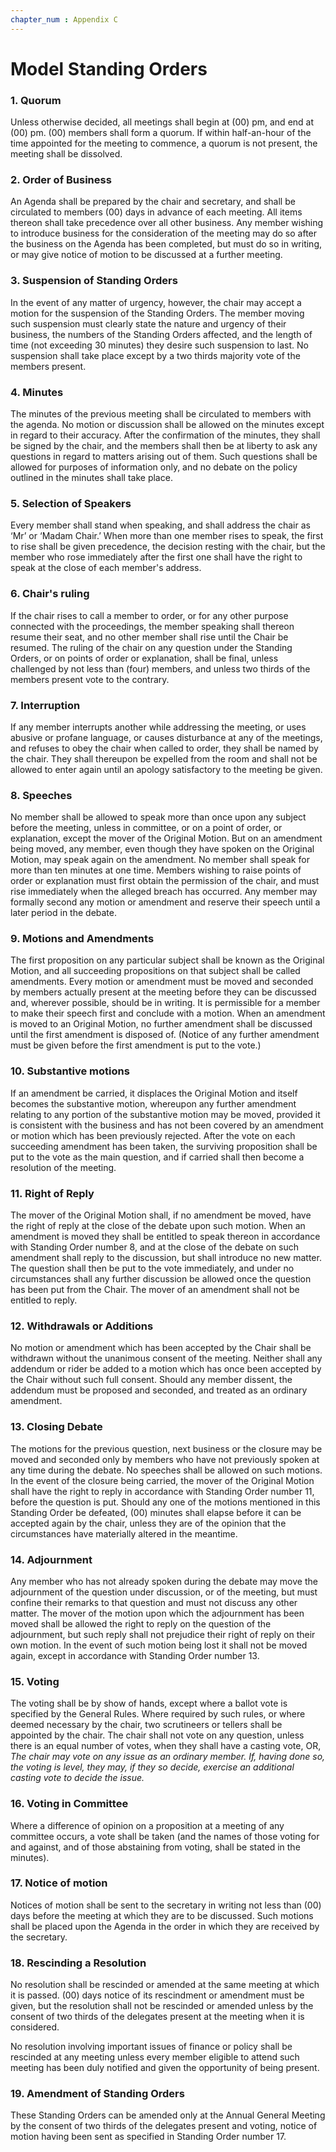 ```yaml
---
chapter_num : Appendix C
---
```


# Model Standing Orders

### 1. Quorum

Unless otherwise decided, all meetings shall begin at (00) pm, and end at (00) pm. (00) members shall form a quorum. If within half-an-hour of the time appointed for the meeting to commence, a quorum is not present, the meeting shall be dissolved.

### 2. Order of Business

An Agenda shall be prepared by the chair and secretary, and shall be circulated to members (00) days in advance of each meeting. All items thereon shall take precedence over all other business. Any member wishing to introduce business for the consideration of the meeting may do so after the business on the Agenda has been completed, but must do so in writing, or may give notice of motion to be discussed at a further meeting.

### 3. Suspension of Standing Orders

In the event of any matter of urgency, however, the chair may accept a motion for the suspension of the Standing Orders. The member moving such suspension must clearly state the nature and urgency of their business, the numbers of the Standing Orders affected, and the length of time (not exceeding 30 minutes) they desire such suspension to last. No suspension shall take place except by a two thirds majority vote of the members present.

### 4. Minutes

The minutes of the previous meeting shall be circulated to members with the agenda. No motion or discussion shall be allowed on the minutes except in regard to their accuracy. After the confirmation of the minutes, they shall be signed by the chair, and the members shall then be at liberty to ask any questions in regard to matters arising out of them. Such questions shall be allowed for purposes of information only, and no debate on the policy outlined in the minutes shall take place.

### 5. Selection of Speakers

Every member shall stand when speaking, and shall address the chair as ‘Mr’ or ‘Madam Chair.’ When more than one member rises to speak, the first to rise shall be given precedence, the decision resting with the chair, but the member who rose immediately after the first one shall have the right to speak at the close of each member's address.

### 6. Chair's ruling

If the chair rises to call a member to order, or for any other purpose connected with the proceedings, the member speaking shall thereon resume their seat, and no other member shall rise until the Chair be resumed. The ruling of the chair on any question under the Standing Orders, or on points of order or explanation, shall be final, unless challenged by not less than (four) members, and unless two thirds of the members present vote to the contrary.

### 7. Interruption

If any member interrupts another while addressing the meeting, or uses abusive or profane language, or causes disturbance at any of the meetings, and refuses to obey the chair when called to order, they shall be named by the chair. They shall thereupon be expelled from the room and shall not be allowed to enter again until an apology satisfactory to the meeting be given.

### 8. Speeches

No member shall be allowed to speak more than once upon any subject before the meeting, unless in committee, or on a point of order, or explanation, except the mover of the Original Motion. But on an amendment being moved, any member, even though they have spoken on the Original Motion, may speak again on the amendment. No member shall speak for more than ten minutes at one time. Members wishing to raise points of order or explanation must first obtain the permission of the chair, and must rise immediately when the alleged breach has occurred. Any member may formally second any motion or amendment and reserve their speech until a later period in the debate.

### 9. Motions and Amendments

The first proposition on any particular subject shall be known as the Original Motion, and all succeeding propositions on that subject shall be called amendments. Every motion or amendment must be moved and seconded by members actually present at the meeting before they can be discussed and, wherever possible, should be in writing. It is permissible for a member to make their speech first and conclude with a motion. When an amendment is moved to an Original Motion, no further amendment shall be discussed until the first amendment is disposed of. (Notice of any further amendment must be given before the first amendment is put to the vote.)

### 10. Substantive motions

If an amendment be carried, it displaces the Original Motion and itself becomes the substantive motion, whereupon any further amendment relating to any portion of the substantive motion may be moved, provided it is consistent with the business and has not been covered by an amendment or motion which has been previously rejected. After the vote on each succeeding amendment has been taken, the surviving proposition shall be put to the vote as the main question, and if carried shall then become a resolution of the meeting.

### 11. Right of Reply

The mover of the Original Motion shall, if no amendment be moved, have the right of reply at the close of the debate upon such motion. When an amendment is moved they shall be entitled to speak thereon in accordance with Standing Order number 8, and at the close of the debate on such amendment shall reply to the discussion, but shall introduce no new matter. The question shall then be put to the vote immediately, and under no circumstances shall any further discussion be allowed once the question has been put from the Chair. The mover of an amendment shall not be entitled to reply.

### 12. Withdrawals or Additions

No motion or amendment which has been accepted by the Chair shall be withdrawn without the unanimous consent of the meeting. Neither shall any addendum or rider be added to a motion which has once been accepted by the Chair without such full consent. Should any member dissent, the addendum must be proposed and seconded, and treated as an ordinary amendment.

### 13. Closing Debate

The motions for the previous question, next business or the closure may be moved and seconded only by members who have not previously spoken at any time during the debate. No speeches shall be allowed on such motions. In the event of the closure being carried, the mover of the Original Motion shall have the right to reply in accordance with Standing Order number 11, before the question is put. Should any one of the motions mentioned in this Standing Order be defeated, (00) minutes shall elapse before it can be accepted again by the chair, unless they are of the opinion that the circumstances have materially altered in the meantime.

### 14. Adjournment

Any member who has not already spoken during the debate may move the adjournment of the question under discussion, or of the meeting, but must confine their remarks to that question and must not discuss any other matter. The mover of the motion upon which the adjournment has been moved shall be allowed the right to reply on the question of the adjournment, but such reply shall not prejudice their right of reply on their own motion. In the event of such motion being lost it shall not be moved again, except in accordance with Standing Order number 13.

### 15. Voting

The voting shall be by show of hands, except where a ballot vote is specified by the General Rules. Where required by such rules, or where deemed necessary by the chair, two scrutineers or tellers shall be appointed by the chair. The chair shall not vote on any question, unless there is an equal number of votes, when they shall have a casting vote, OR, *The chair may vote on any issue as an ordinary member. If, having done so, the voting is level, they may, if they so decide, exercise an additional casting vote to decide the issue.*

### 16. Voting in Committee

Where a difference of opinion on a proposition at a meeting of any committee occurs, a vote shall be taken (and the names of those voting for and against, and of those abstaining from voting, shall be stated in the minutes).

### 17. Notice of motion

Notices of motion shall be sent to the secretary in writing not less than (00) days before the meeting at which they are to be discussed. Such motions shall be placed upon the Agenda in the order in which they are received by the secretary.

### 18. Rescinding a Resolution

No resolution shall be rescinded or amended at the same meeting at which it is passed. (00) days notice of its rescindment or amendment must be given, but the resolution shall not be rescinded or amended unless by the consent of two thirds of the delegates present at the meeting when it is considered.

No resolution involving important issues of finance or policy shall be rescinded at any meeting unless every member eligible to attend such meeting has been duly notified and given the opportunity of being present.

### 19. Amendment of Standing Orders

These Standing Orders can be amended only at the Annual General Meeting by the consent of two thirds of the delegates present and voting, notice of motion having been sent as specified in Standing Order number 17. 
